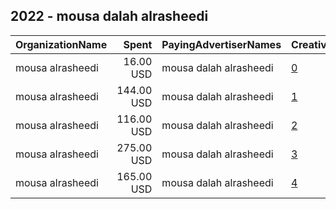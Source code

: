 ## 2022 - mousa dalah alrasheedi 
|OrganizationName|Spent|PayingAdvertiserNames|CreativeUrls|Impressions|Genders|AgeBrackets|CountryCodes|BillingAddresses|CandidateBallotInformation|
|:---|---:|:---|:---|---:|:---|:---|:---|:---|:---|
|mousa alrasheedi|16.00 USD|mousa dalah alrasheedi|[0](https://www.snap.com/political-ads/asset/e5d0d0f316f655eaa36c37ca1d028afee54b44a67c8aa897d8fb4dd0c215bf5c?mediaType=png)|18,719||21+|kuwait|"423,FAHAD AL-AHMAED,53804,KW"|SAADHAJRAS|
|mousa alrasheedi|144.00 USD|mousa dalah alrasheedi|[1](https://www.snap.com/political-ads/asset/fac7fee3dc57843b78f8db55f7d02f304f1bfd4b84b50efa579ad5c0c6f4d7a2?mediaType=png)|31,051||21+|kuwait|"423,FAHAD AL-AHMAED,53804,KW"|dr mubarak altasha|
|mousa alrasheedi|116.00 USD|mousa dalah alrasheedi|[2](https://www.snap.com/political-ads/asset/de412d6b197e452031eea7765f6467cd4514372836ddfee21068667138ad9961?mediaType=png)|104,667||21+|kuwait|"423,FAHAD AL-AHMAED,53804,KW"|dr mubarak altasha|
|mousa alrasheedi|275.00 USD|mousa dalah alrasheedi|[3](https://www.snap.com/political-ads/asset/b3550aec301f78406e5f95c47694c5be1dbdb4a7804f7eb19b98f6b34c30744e?mediaType=jpeg)|73,373||21+|kuwait|"423,FAHAD AL-AHMAED,53804,KW"|SAADHAJRAS|
|mousa alrasheedi|165.00 USD|mousa dalah alrasheedi|[4](https://www.snap.com/political-ads/asset/3b7f665978e1fdc5958d8bb484739ba7fd13f535b1ef36e9f8d9a9b4a9e467d2?mediaType=jpeg)|129,055||21+|kuwait|"423,FAHAD AL-AHMAED,53804,KW"||
